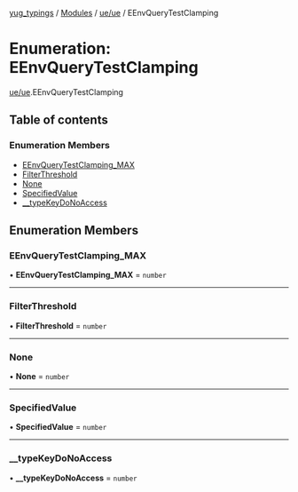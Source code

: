 [yug_typings](../README.md) / [Modules](../modules.md) / [ue/ue](../modules/ue_ue.md) / EEnvQueryTestClamping

# Enumeration: EEnvQueryTestClamping

[ue/ue](../modules/ue_ue.md).EEnvQueryTestClamping

## Table of contents

### Enumeration Members

- [EEnvQueryTestClamping\_MAX](ue_ue.EEnvQueryTestClamping.md#eenvquerytestclamping_max)
- [FilterThreshold](ue_ue.EEnvQueryTestClamping.md#filterthreshold)
- [None](ue_ue.EEnvQueryTestClamping.md#none)
- [SpecifiedValue](ue_ue.EEnvQueryTestClamping.md#specifiedvalue)
- [\_\_typeKeyDoNoAccess](ue_ue.EEnvQueryTestClamping.md#__typekeydonoaccess)

## Enumeration Members

### EEnvQueryTestClamping\_MAX

• **EEnvQueryTestClamping\_MAX** = `number`

___

### FilterThreshold

• **FilterThreshold** = `number`

___

### None

• **None** = `number`

___

### SpecifiedValue

• **SpecifiedValue** = `number`

___

### \_\_typeKeyDoNoAccess

• **\_\_typeKeyDoNoAccess** = `number`
